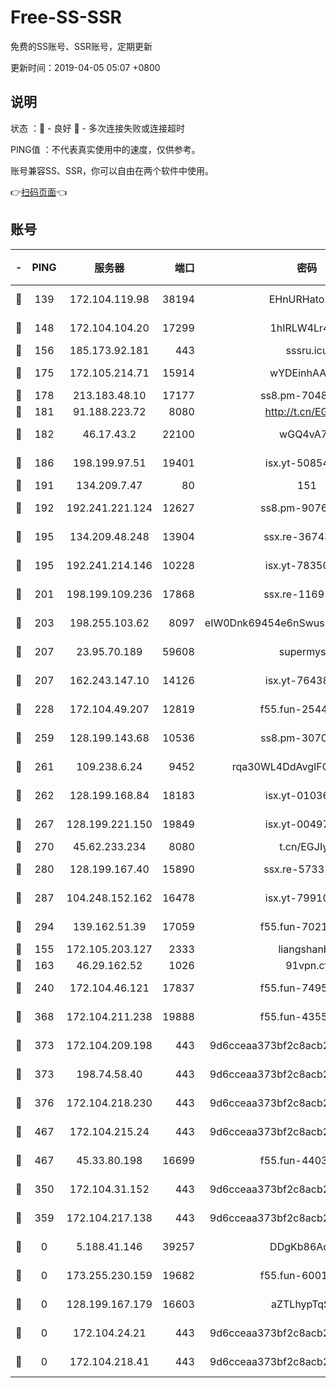 # Free-SS-SSR

免费的SS账号、SSR账号，定期更新

更新时间：2019-04-05 05:07 +0800

## 说明

状态     ：🙂 - 良好 🙁 - 多次连接失败或连接超时

PING值   ：不代表真实使用中的速度，仅供参考。

账号兼容SS、SSR，你可以自由在两个软件中使用。

👉[扫码页面](https://liesauer.github.io/Free-SS-SSR/)👈

## 账号

|-|PING|服务器|端口|密码|加密方式|区域|
|:----:|:----:|:-----:|-----:|:----:|:----:|:----:|
|🙂|139|172.104.119.98|38194|EHnURHato27G|aes-256-cfb|JP|
|🙂|148|172.104.104.20|17299|1hIRLW4Lr4Kw|aes-256-cfb|JP|
|🙂|156|185.173.92.181|443|sssru.icu|rc4-md5|RU|
|🙂|175|172.105.214.71|15914|wYDEinhAAnPx|aes-256-cfb|JP|
|🙂|178|213.183.48.10|17177|ss8.pm-70485550|rc4-md5|RU|
|🙂|181|91.188.223.72|8080|http://t.cn/EGJIyrl|rc4-md5|RU|
|🙂|182|46.17.43.2|22100|wGQ4vA7D|aes-256-gcm|RU|
|🙂|186|198.199.97.51|19401|isx.yt-50854256|aes-256-cfb|US|
|🙂|191|134.209.7.47|80|151|chacha20|US|
|🙂|192|192.241.221.124|12627|ss8.pm-90761308|aes-256-cfb|US|
|🙂|195|134.209.48.248|13904|ssx.re-36743043|aes-256-cfb|US|
|🙂|195|192.241.214.146|10228|isx.yt-78350737|aes-256-cfb|US|
|🙂|201|198.199.109.236|17868|ssx.re-11691395|aes-256-cfb|US|
|🙂|203|198.255.103.62|8097|eIW0Dnk69454e6nSwuspv9DmS201tQ0D|aes-256-cfb|US|
|🙂|207|23.95.70.189|59608|supermyssr|chacha20-ietf|US|
|🙂|207|162.243.147.10|14126|isx.yt-76438840|aes-256-cfb|US|
|🙂|228|172.104.49.207|12819|f55.fun-25442615|aes-256-cfb|SG|
|🙂|259|128.199.143.68|10536|ss8.pm-30707550|aes-256-cfb|SG|
|🙂|261|109.238.6.24|9452|rqa30WL4DdAvgIFG6Fs3znzTa|aes-256-cfb|FR|
|🙂|262|128.199.168.84|18183|isx.yt-01036381|aes-256-cfb|SG|
|🙂|267|128.199.221.150|19849|isx.yt-00497856|aes-256-cfb|SG|
|🙂|270|45.62.233.234|8080|t.cn/EGJIyrl|rc4-md5|CA|
|🙂|280|128.199.167.40|15890|ssx.re-57331403|aes-256-cfb|SG|
|🙂|287|104.248.152.162|16478|isx.yt-79910339|aes-256-cfb|SG|
|🙂|294|139.162.51.39|17059|f55.fun-70212251|aes-256-cfb|SG|
|🙂|155|172.105.203.127|2333|liangshanbo|chacha20|JP|
|🙂|163|46.29.162.52|1026|91vpn.cf|rc4-md5|RU|
|🙂|240|172.104.46.121|17837|f55.fun-74959561|aes-256-cfb|SG|
|🙂|368|172.104.211.238|19888|f55.fun-43554596|aes-256-cfb|US|
|🙂|373|172.104.209.198|443|9d6cceaa373bf2c8acb22e60b6a58be6|aes-256-cfb|US|
|🙂|373|198.74.58.40|443|9d6cceaa373bf2c8acb22e60b6a58be6|aes-256-cfb|US|
|🙂|376|172.104.218.230|443|9d6cceaa373bf2c8acb22e60b6a58be6|aes-256-cfb|US|
|🙂|467|172.104.215.24|443|9d6cceaa373bf2c8acb22e60b6a58be6|aes-256-cfb|US|
|🙂|467|45.33.80.198|16699|f55.fun-44032536|aes-256-cfb|US|
|🙁|350|172.104.31.152|443|9d6cceaa373bf2c8acb22e60b6a58be6|aes-256-cfb|US|
|🙁|359|172.104.217.138|443|9d6cceaa373bf2c8acb22e60b6a58be6|aes-256-cfb|US|
|🙁|0|5.188.41.146|39257|DDgKb86Aoju5|aes-256-cfb|RU|
|🙁|0|173.255.230.159|19682|f55.fun-60016732|aes-256-cfb|US|
|🙁|0|128.199.167.179|16603|aZTLhypTqSZ8|aes-256-cfb|SG|
|🙁|0|172.104.24.21|443|9d6cceaa373bf2c8acb22e60b6a58be6|aes-256-cfb|US|
|🙁|0|172.104.218.41|443|9d6cceaa373bf2c8acb22e60b6a58be6|aes-256-cfb|US|
